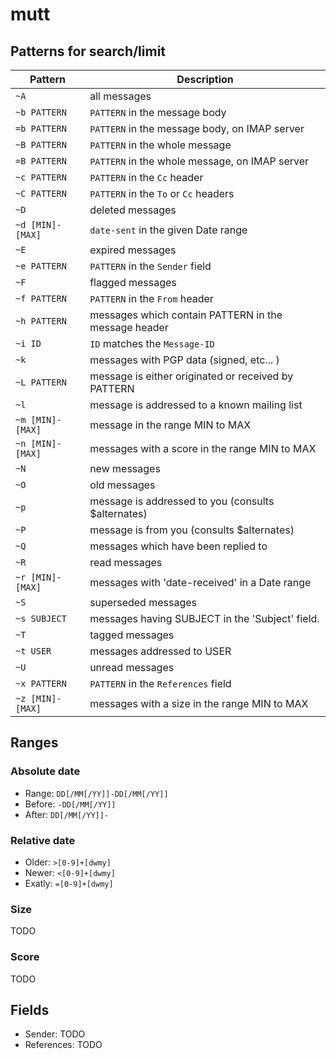 # mutt

## Patterns for search/limit

| Pattern          | Description                                          |
| ---------------- | ---------------------------------------------------- |
| `~A`             | all messages                                         |
| `~b PATTERN`     | `PATTERN` in the message body                        |
| `=b PATTERN`     | `PATTERN` in the message body, on IMAP server        |
| `~B PATTERN`     | `PATTERN` in the whole message                       |
| `=B PATTERN`     | `PATTERN` in the whole message, on IMAP server       |
| `~c PATTERN`     | `PATTERN` in the `Cc` header                         |
| `~C PATTERN`     | `PATTERN` in the `To` or `Cc` headers                |
| `~D`             | deleted messages                                     |
| `~d [MIN]-[MAX]` | `date-sent` in the given Date range                  |
| `~E`             | expired messages                                     |
| `~e PATTERN`     | `PATTERN` in the `Sender` field                      |
| `~F`             | flagged messages                                     |
| `~f PATTERN`     | `PATTERN` in the `From` header                       |
| `~h PATTERN`     | messages which contain PATTERN in the message header |
| `~i ID`          | `ID` matches the `Message-ID`                        |
| `~k`             | messages with PGP data (signed, etc... )             |
| `~L PATTERN`     | message is either originated or received by PATTERN  |
| `~l`             | message is addressed to a known mailing list         |
| `~m [MIN]-[MAX]` | message in the range MIN to MAX                      |
| `~n [MIN]-[MAX]` | messages with a score in the range MIN to MAX        |
| `~N`             | new messages                                         |
| `~O`             | old messages                                         |
| `~p`             | message is addressed to you (consults $alternates)   |
| `~P`             | message is from you (consults $alternates)           |
| `~Q`             | messages which have been replied to                  |
| `~R`             | read messages                                        |
| `~r [MIN]-[MAX]` | messages with 'date-received' in a Date range        |
| `~S`             | superseded messages                                  |
| `~s SUBJECT`     | messages having SUBJECT in the 'Subject' field.      |
| `~T`             | tagged messages                                      |
| `~t USER`        | messages addressed to USER                           |
| `~U`             | unread messages                                      |
| `~x PATTERN`     | `PATTERN` in the `References` field                  |
| `~z [MIN]-[MAX]` | messages with a size in the range MIN to MAX         |


## Ranges

### Absolute date

- Range: `DD[/MM[/YY]]-DD[/MM[/YY]]`
- Before: `-DD[/MM[/YY]]`
- After: `DD[/MM[/YY]]-`

### Relative date

- Older: `>[0-9]+[dwmy]`
- Newer: `<[0-9]+[dwmy]`
- Exatly: `=[0-9]+[dwmy]`


### Size
TODO

### Score
TODO


## Fields

- Sender: TODO
- References: TODO


